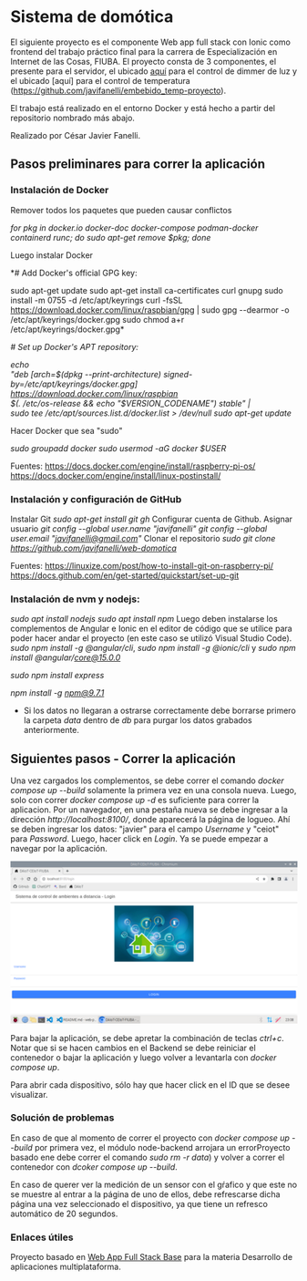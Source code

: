 # Sistema de domótica

El siguiente proyecto es el componente Web app full stack con Ionic como frontend del trabajo práctico final para la carrera de Especialización en Internet de las Cosas, FIUBA. El proyecto consta de 3 componentes, el presente para el servidor, el ubicado [aquí](https://github.com/javifanelli/embebido_luz-proyecto) para el control de dimmer de luz y el ubicado [aquí] para el control de temperatura (https://github.com/javifanelli/embebido_temp-proyecto).

El trabajo está realizado en el entorno Docker y está hecho a partir del repositorio nombrado más abajo.

Realizado por César Javier Fanelli.

## Pasos preliminares para correr la aplicación
### Instalación de Docker
Remover todos los paquetes que pueden causar conflictos

*for pkg in docker.io docker-doc docker-compose podman-docker containerd runc; do sudo apt-get remove $pkg; done*

Luego instalar Docker

*# Add Docker's official GPG key:

sudo apt-get update
sudo apt-get install ca-certificates curl gnupg
sudo install -m 0755 -d /etc/apt/keyrings
curl -fsSL https://download.docker.com/linux/raspbian/gpg | sudo gpg --dearmor -o /etc/apt/keyrings/docker.gpg
sudo chmod a+r /etc/apt/keyrings/docker.gpg*

*# Set up Docker's APT repository:*

*echo \
  "deb [arch=$(dpkg --print-architecture) signed-by=/etc/apt/keyrings/docker.gpg] https://download.docker.com/linux/raspbian \
  $(. /etc/os-release && echo "$VERSION_CODENAME") stable" | \
  sudo tee /etc/apt/sources.list.d/docker.list > /dev/null
sudo apt-get update*

Hacer Docker que sea "sudo"

*sudo groupadd docker
sudo usermod -aG docker $USER*

Fuentes:
https://docs.docker.com/engine/install/raspberry-pi-os/
https://docs.docker.com/engine/install/linux-postinstall/

### Instalación y configuración de GitHub
Instalar Git
*sudo apt-get install git gh*
Configurar cuenta de Github. Asignar usuario
*git config --global user.name "javifanelli"
git config --global user.email "javifanelli@gmail.com"*
Clonar el repositorio
*sudo git clone https://github.com/javifanelli/web-domotica*

Fuentes:
https://linuxize.com/post/how-to-install-git-on-raspberry-pi/
https://docs.github.com/en/get-started/quickstart/set-up-git

### Instalación de nvm y nodejs:
*sudo apt install nodejs
sudo apt install npm*
Luego deben instalarse los complementos de Angular e Ionic en el editor de código que se utilice para poder hacer andar el proyecto (en este caso se utilizó Visual Studio Code). 
*sudo npm install -g @angular/cli*, *sudo npm install -g @ionic/cli* y *sudo npm install @angular/core@15.0.0*

*sudo npm install express*

*npm install -g npm@9.7.1*

- Si los datos no llegaran a ostrarse correctamente debe borrarse primero la carpeta *data* dentro de *db* para purgar los datos grabados anteriormente.

## Siguientes pasos - Correr la aplicación
Una vez cargados los complementos, se debe correr el comando *docker compose up --build* solamente la primera vez en una consola nueva. Luego, solo con correr *docker compose up -d* es suficiente para correr la aplicacion. Por un navegador, en una pestaña nueva se debe ingresar a la dirección *http://localhost:8100/*, donde aparecerá la página de logueo. Ahí se deben ingresar los datos: "javier" para el campo *Username* y "ceiot" para *Password*. Luego, hacer click en *Login*. Ya se puede empezar a navegar por la aplicación.

![Alt text](src/frontend/dam/src/assets/img/login-page.png?raw=true "Página de Login")

Para bajar la aplicación, se debe apretar la combinación de teclas *ctrl+c*. Notar que si se hacen cambios en el Backend se debe reiniciar el contenedor o bajar la aplicación y luego volver a levantarla con *docker compose up*.

Para abrir cada dispositivo, sólo hay que hacer click en el ID que se desee visualizar.

### Solución de problemas
En caso de que al momento de correr el proyecto con *docker compose up --build* por primera vez, el módulo node-backend arrojara un errorProyecto basado ene debe correr el comando *sudo rm -r data*) y volver a correr el contenedor con *dcoker compose up --build*.

En caso de querer ver la medición de un sensor con el gŕafico y que este no se muestre al entrar a la página de uno de ellos, debe refrescarse dicha página una vez seleccionado el dispositivo, ya que tiene un refresco automático de 20 segundos.

### Enlaces útiles
Proyecto basado en [Web App Full Stack Base](https://github.com/PedroRosito/dam-docker) para la materia Desarrollo de aplicaciones multiplataforma.
